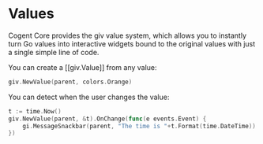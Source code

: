 # Values

Cogent Core provides the giv value system, which allows you to instantly turn Go values into interactive widgets bound to the original values with just a single simple line of code.

You can create a [[giv.Value]] from any value:

```Go
giv.NewValue(parent, colors.Orange)
```

You can detect when the user changes the value:

```Go
t := time.Now()
giv.NewValue(parent, &t).OnChange(func(e events.Event) {
    gi.MessageSnackbar(parent, "The time is "+t.Format(time.DateTime))
})
```

